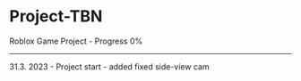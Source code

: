 # Project-TBN
Roblox Game Project - Progress 0%
<hr>
31.3. 2023 - Project start
- added fixed side-view cam
